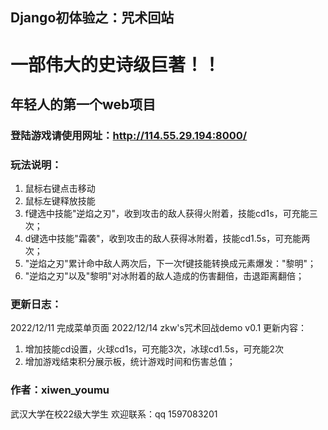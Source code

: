 ## Django初体验之：咒术回站

#  一部伟大的史诗级巨著！！ 

## 年轻人的第一个web项目

### 登陆游戏请使用网址：http://114.55.29.194:8000/

### 玩法说明：
1. 鼠标右键点击移动
2. 鼠标左键释放技能
3. f键选中技能"逆焰之刃"，收到攻击的敌人获得火附着，技能cd1s，可充能三次；
4. d键选中技能"霜袭"，收到攻击的敌人获得冰附着，技能cd1.5s，可充能两次；
5. "逆焰之刃"累计命中敌人两次后，下一次f键技能转换成元素爆发："黎明"；
6. "逆焰之刃"以及"黎明"对冰附着的敌人造成的伤害翻倍，击退距离翻倍；

### 更新日志：
2022/12/11 完成菜单页面
2022/12/14 
zkw's咒术回战demo v0.1
更新内容：
1. 增加技能cd设置，火球cd1s，可充能3次，冰球cd1.5s，可充能2次
2. 增加游戏结束积分展示板，统计游戏时间和伤害总值；

### 作者：xiwen_youmu

武汉大学在校22级大学生
欢迎联系：qq 1597083201
